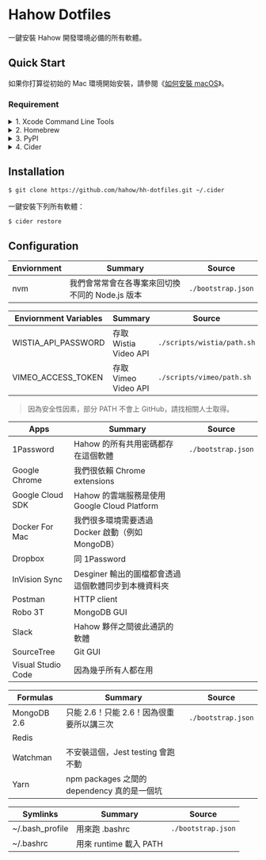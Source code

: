 # Hahow Dotfiles

一鍵安裝 Hahow 開發環境必備的所有軟體。

## Quick Start

如果你打算從初始的 Mac 環境開始安裝，請參閱《[如何安裝 macOS](https://support.apple.com/zh-tw/HT204904)》。

### Requirement

<details>
    <summary>1. Xcode Command Line Tools</summary>

```sh
$ xcode-select --install
```

</details>

<details>
    <summary>2. Homebrew</summary>

```sh
$ /usr/bin/ruby -e "$(curl -fsSL https://raw.githubusercontent.com/Homebrew/install/master/install)"
```

</details>

<details>
    <summary>3. PyPI</summary>

To install pip, securely download [get-pip.py](https://bootstrap.pypa.io/get-pip.py):

```sh
$ curl https://bootstrap.pypa.io/get-pip.py -o get-pip.py
```

Inspect `get-pip.py` for any malevolence. Then run the following:

```sh
$ sudo python get-pip.py
```

</details>

<details>
    <summary>4. Cider</summary>

```sh
$ sudo pip install -U cider
```

</details>

## Installation

```sh
$ git clone https://github.com/hahow/hh-dotfiles.git ~/.cider
```

一鍵安裝下列所有軟體：

```sh
$ cider restore
```

## Configuration

| Enviornment | Summary | Source |
| --- | --- | --- |
| nvm | 我們會常常會在各專案來回切換不同的 Node.js 版本 | `./bootstrap.json` |

| Enviornment Variables | Summary | Source |
| --- | --- | --- |
| WISTIA_API_PASSWORD | 存取 Wistia Video API | `./scripts/wistia/path.sh` |
| VIMEO_ACCESS_TOKEN | 存取 Vimeo Video API | `./scripts/vimeo/path.sh` |

> 因為安全性因素，部分 PATH 不會上 GitHub，請找相關人士取得。

| Apps | Summary | Source |
| --- | --- | --- |
| 1Password | Hahow 的所有共用密碼都存在這個軟體 | `./bootstrap.json` |
| Google Chrome | 我們很依賴 Chrome extensions | |
| Google Cloud SDK | Hahow 的雲端服務是使用 Google Cloud Platform | |
| Docker For Mac | 我們很多環境需要透過 Docker 啟動（例如 MongoDB） | |
| Dropbox | 同 1Password | |
| InVision Sync | Desginer 輸出的圖檔都會透過這個軟體同步到本機資料夾 | |
| Postman | HTTP client | |
| Robo 3T | MongoDB GUI | |
| Slack | Hahow 夥伴之間彼此通訊的軟體 | |
| SourceTree | Git GUI | |
| Visual Studio Code | 因為幾乎所有人都在用 | |

| Formulas | Summary | Source |
| --- | --- | --- |
| MongoDB 2.6 | 只能 2.6！只能 2.6！因為很重要所以講三次 | `./bootstrap.json` |
| Redis | | |
| Watchman | 不安裝這個，Jest testing 會跑不動 | |
| Yarn | npm packages 之間的 dependency 真的是一個坑 | |

| Symlinks | Summary | Source |
| --- | --- | --- |
| ~/.bash_profile | 用來跑 .bashrc | `./bootstrap.json` |
| ~/.bashrc | 用來 runtime 載入 PATH | |
